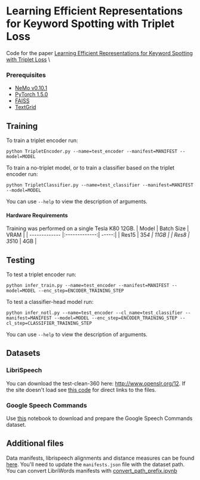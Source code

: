 # Learning Efficient Representations for Keyword Spotting with Triplet Loss

Code for the paper [Learning Efficient Representations for Keyword Spotting with Triplet Loss](https://arxiv.org/abs/2101.04792) \

### Prerequisites

* [NeMo v0.10.1](https://github.com/NVIDIA/NeMo/tree/v0.10.1)
* [PyTorch 1.5.0](https://pytorch.org/get-started/previous-versions/)
* [FAISS](https://github.com/facebookresearch/faiss/blob/master/INSTALL.md)
* [TextGrid](https://pypi.org/project/TextGrid/)

## Training
To train a triplet encoder run:
```
python TripletEncoder.py --name=test_encoder --manifest=MANIFEST --model=MODEL 
```
To train a no-triplet model, or to train a classifier based on the triplet encoder run:
```
python TripletClassifier.py --name=test_classifier --manifest=MANIFEST --model=MODEL
```
You can use ```--help``` to view the description of arguments.

#### Hardware Requirements
Training was performed on a single Tesla K80 12GB.
| Model         | Batch Size     | VRAM  |
| ------------- |:-------------:| -----:|
| Res15         | 35*4 | 11GB |
| Res8      | 35*10      |   4GB |


## Testing

To test a triplet encoder run:
```
python infer_train.py --name=test_encoder --manifest=MANIFEST --model=MODEL --enc_step=ENCODER_TRAINING_STEP
```
To test a classifier-head model run:
```
python infer_notl.py --name=test_encoder --cl_name=test_classifier --manifest=MANIFEST --model=MODEL --enc_step=ENCODER_TRAINING_STEP --cl_step=CLASSIFIER_TRAINING_STEP
```
You can use ```--help``` to view the description of arguments.

## Datasets

### LibriSpeech
You can download the test-clean-360 here: http://www.openslr.org/12.
If the site doesn't load see [this code](https://github.com/tensorflow/datasets/blob/master/tensorflow_datasets/audio/librispeech.py) for direct links to the files.

### Google Speech Commands 
Use [this](https://github.com/NVIDIA/NeMo/blob/v0.10.1/examples/asr/notebooks/3_Speech_Commands_using_NeMo.ipynb) notebook to download and prepare the Google Speech Commands dataset.
## Additional files
Data manifests, librispeech alignments and distance measures can be found [here](https://drive.google.com/drive/folders/16jcbL3yPvFfZphL2VFg2mDcruh5KDXP2).
You'll need to update the `manifests.json` file with the dataset path.
You can convert LibriWords manifests with [convert_path_prefix.ipynb ](https://drive.google.com/file/d/1X3_MacQvyCXAInMq91iDs0EQVH6MwkSQ/view?usp=sharing)
